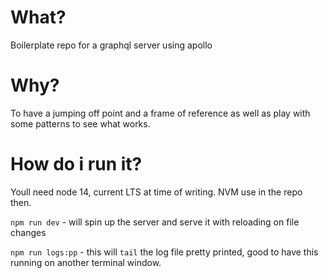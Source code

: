 # What?

Boilerplate repo for a graphql server using apollo

# Why?

To have a jumping off point and a frame of reference as well as play with some patterns to see what works.

# How do i run it?

Youll need node 14, current LTS at time of writing. NVM use in the repo then.

`npm run dev` - will spin up the server and serve it with reloading on file changes

`npm run logs:pp` - this will `tail` the log file pretty printed, good to have this running on another terminal window.
